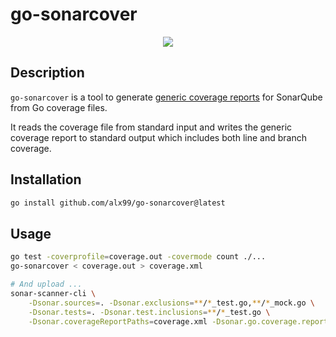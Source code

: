 # go-sonarcover

<p align="center">
  <img src="https://github.com/ALX99/go-sonarcover/blob/main/logo.png" />
</p>

## Description

`go-sonarcover` is a tool to generate [generic coverage reports](https://docs.sonarsource.com/sonarqube/latest/analyzing-source-code/test-coverage/generic-test-data/) for SonarQube from Go coverage files.

It reads the coverage file from standard input and writes the generic coverage report to standard output
which includes both line and branch coverage.

## Installation

```bash
go install github.com/alx99/go-sonarcover@latest
```

## Usage

```bash
go test -coverprofile=coverage.out -covermode count ./...
go-sonarcover < coverage.out > coverage.xml

# And upload ...
sonar-scanner-cli \
    -Dsonar.sources=. -Dsonar.exclusions=**/*_test.go,**/*_mock.go \
    -Dsonar.tests=. -Dsonar.test.inclusions=**/*_test.go \
    -Dsonar.coverageReportPaths=coverage.xml -Dsonar.go.coverage.reportPaths=coverage.txt
```
